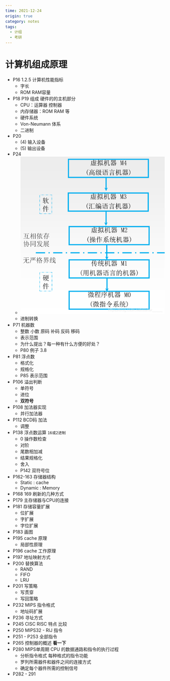 ```yaml
---
time: 2021-12-24
origin: true
category: notes
tags:
  - 计组
  - 考研
---
```




# 计算机组成原理



- P16 1.2.5 计算机性能指标
  - 字长
  - ROM RAM容量
- P18 P19 组成 硬件的的主机部分
  - CPU：运算器 控制器
  - 内存储器：ROM RAM 等
  - 硬件系统
  - Von-Neumann 体系
  - 二进制
- P20
  - (4) 输入设备
  - (5) 输出设备
- P24
  - ![计算机系统概述—— 工作过程、五级层次结构_starter_____的博客-CSDN博客_现代计算机系统的五级层次结构](main.assets/watermark,type_ZmFuZ3poZW5naGVpdGk,shadow_10,text_aHR0cHM6Ly9ibG9nLmNzZG4ubmV0L3N0YXJ0ZXJfX19fXw==,size_16,color_FFFFFF,t_70.png)
  - 进制转换
- P71 机器数
  - 整数 小数 原码 补码 反码 移码
  - 表示范围
  - 为什么提出？每一种有什么方便的好处？
  - P80 例子 3.8
- P81 浮点数
  - 格式化
  - 规格化
  - P85 表示范围
- P106 溢出判断
  - 单符号
  - 进位
  - **双符号**
- P108 加法器实现 
  - 并行加法器
- P112 BCD码 加法
  - 调整
- P138 浮点数运算 `16或2进制`
  - 0 操作数检查
  - 对阶
  - 尾数相加减
  - 结果规格化
  - 舍入
  - P142 双符号位
- P162-163 存储器结构
  - Static : cache
  - Dynamic : Memory
- P168 169  刷新的几种方式
- P179 主存储器与CPU的连接
- P181 存储容量扩展
  - 位扩展
  - 字扩展
  - 字位扩展
- P183 画图
- P195 cache 原理
  - 局部性原理
- P196 cache 工作原理
- P197 地址映射方式
- P200 替换算法
  - RAND
  - FIFO
  - LRU
- P201 写策略
  - 写贯穿
  - 写回策略
- P232 MIPS 指令格式
  - 地址码扩展
- P236 寻址方式
- P245 CISC RISC 特点 比较
- P250  MIPS32 - RIJ 指令 
- P251 - P253 全部指令
- P265 控制器的概述 **看一下**
- P280 MIPS单周期 CPU 的数据通路和指令的执行过程
  - 分析指令格式 每种格式的指令功能
  - 罗列所需器件和器件之间的连接方式
  - 确定每个器件所需的控制信号
- P282 - 291

 
